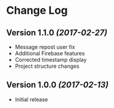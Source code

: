 Change Log
==========

Version 1.1.0 *(2017-02-27)*
----------------------------

 * Message repost user fix
 * Additional Firebase features
 * Corrected timestamp display
 * Project structure changes
 
Version 1.0.0 *(2017-02-13)*
----------------------------

 * Initial release
